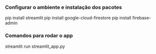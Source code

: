 ### Configurar o ambiente e instalação dos pacotes
pip install streamlit
pip install google-cloud-firestore
pip install firebase-admin

### Comandos para rodar o app
streamlit run streamlit_app.py
